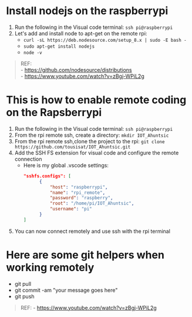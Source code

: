 # Install nodejs on the raspberrypi

1. Run the following in the Visual code terminal: `ssh pi@raspberrypi`
2. Let's add and install node to apt-get on the remote rpi:
   - `curl -sL https://deb.nodesource.com/setup_8.x | sudo -E bash -`
   - `sudo apt-get install nodejs`
   - `node -v`

> REF: <br/> - https://github.com/nodesource/distributions <br/> - https://www.youtube.com/watch?v=zBgj-WPiL2g

# This is how to enable remote coding on the Rapsberrypi

1.  Run the following in the Visual code terminal: `ssh pi@raspberrypi`
2.  From the rpi remote ssh, create a directory: `mkdir IOT_Ahuntsic`
3.  From the rpi remote ssh,clone the project to the rpi: `git clone https://github.com/tousisat/IOT_Ahuntsic.git`
4.  Add the SSH FS extension for visual code and configure the remote connection
    - Here is my global .vscode settings:
      ```json
      "sshfs.configs": [
            {
                "host": "raspberrypi",
                "name": "rpi_remote",
                "password": "raspberry",
                "root": "/home/pi/IOT_Ahuntsic",
                "username": "pi"
            }
      ]
      ```
5.  You can now connect remotely and use ssh with the rpi terminal

# Here are some git helpers when working remotely

- git pull
- git commit -am "your message goes here"
- git push

> REF: - https://www.youtube.com/watch?v=zBgj-WPiL2g
